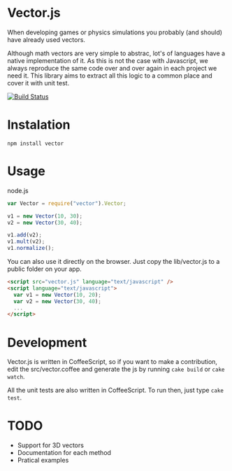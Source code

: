 # Vector.js
When developing games or physics simulations you probably (and should) have already used vectors.

Although math vectors are very simple to abstrac, lot's of languages have a native implementation of it. As this is not the case with Javascript, we always reproduce the same code over and over again in each project we need it. This library aims to extract all this logic to a common place and cover it with unit test.

[![Build Status](https://secure.travis-ci.org/reu/vector.js.png)](http://travis-ci.org/reu/vector.js)

# Instalation
`npm install vector`

# Usage
node.js
```javascript
var Vector = require("vector").Vector;

v1 = new Vector(10, 30);
v2 = new Vector(30, 40);

v1.add(v2);
v1.mult(v2);
v1.normalize();
```

You can also use it directly on the browser. Just copy the lib/vector.js to a public folder on your app.

```html
<script src="vector.js" language="text/javascript" />
<script language="text/javascript">
  var v1 = new Vector(10, 20);
  var v2 = new Vector(30, 40);
  ...
</script>
```

# Development

Vector.js is written in CoffeeScript, so if you want to make a contribution, edit the src/vector.coffee and generate the js by running `cake build` or `cake watch`.

All the unit tests are also written in CoffeeScript. To run then, just type `cake test`.

# TODO

* Support for 3D vectors
* Documentation for each method
* Pratical examples
